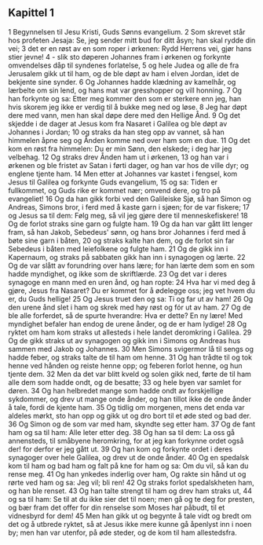 ## Kapittel 1

1 Begynnelsen til Jesu Kristi, Guds Sønns evangelium.
2 Som skrevet står hos profeten Jesaja: Se, jeg sender mitt bud for ditt åsyn; han skal rydde din vei;
3 det er en røst av en som roper i ørkenen: Rydd Herrens vei, gjør hans stier jevne!
4 - slik sto døperen Johannes fram i ørkenen og forkynte omvendelses dåp til syndenes forlatelse,
5 og hele Judea og alle de fra Jerusalem gikk ut til ham, og de ble døpt av ham i elven Jordan, idet de bekjente sine synder.
6 Og Johannes hadde klædning av kamelhår, og lærbelte om sin lend, og hans mat var gresshopper og vill honning.
7 Og han forkynte og sa: Etter meg kommer den som er sterkere enn jeg, han hvis skorem jeg ikke er verdig til å bukke meg ned og løse.
8 Jeg har døpt dere med vann, men han skal døpe dere med den Hellige Ånd.
9 Og det skjedde i de dager at Jesus kom fra Nasaret i Galilea og ble døpt av Johannes i Jordan;
10 og straks da han steg opp av vannet, så han himmelen åpne seg og Ånden komme ned over ham som en due.
11 Og det kom en røst fra himmelen: Du er min Sønn, den elskede; i deg har jeg velbehag.
12 Og straks drev Ånden ham ut i ørkenen,
13 og han var i ørkenen og ble fristet av Satan i førti dager, og han var hos de ville dyr; og englene tjente ham.
14 Men etter at Johannes var kastet i fengsel, kom Jesus til Galilea og forkynte Guds evangelium,
15 og sa: Tiden er fullkommet, og Guds rike er kommet nær; omvend dere, og tro på evangeliet!
16 Og da han gikk forbi ved den Galileiske Sjø, så han Simon og Andreas, Simons bror, i ferd med å kaste garn i sjøen; for de var fiskere;
17 og Jesus sa til dem: Følg meg, så vil jeg gjøre dere til menneskefiskere!
18 Og de forlot straks sine garn og fulgte ham.
19 Og da han var gått litt lenger fram, så han Jakob, Sebedeus' sønn, og hans bror Johannes i ferd med å bøte sine garn i båten,
20 og straks kalte han dem, og de forlot sin far Sebedeus i båten med leiefolkene og fulgte ham.
21 Og de gikk inn i Kapernaum, og straks på sabbaten gikk han inn i synagogen og lærte.
22 Og de var slått av forundring over hans lære; for han lærte dem som en som hadde myndighet, og ikke som de skriftlærde.
23 Og det var i deres synagoge en mann med en uren ånd, og han ropte:
24 Hva har vi med deg å gjøre, Jesus fra Nasaret? Du er kommet for å ødelegge oss; jeg vet hvem du er, du Guds hellige!
25 Og Jesus truet den og sa: Ti og far ut av ham!
26 Og den urene ånd slet i ham og skrek med høy røst og fór ut av ham.
27 Og de ble alle forferdet, så de spurte hverandre: Hva er dette? En ny lære! Med myndighet befaler han endog de urene ånder, og de er ham lydige!
28 Og ryktet om ham kom straks ut allesteds i hele landet deromkring i Galilea.
29 Og de gikk straks ut av synagogen og gikk inn i Simons og Andreas hus sammen med Jakob og Johannes.
30 Men Simons svigermor lå til sengs og hadde feber, og straks talte de til ham om henne.
31 Og han trådte til og tok henne ved hånden og reiste henne opp; og feberen forlot henne, og hun tjente dem.
32 Men da det var blitt kveld og solen gikk ned, førte de til ham alle dem som hadde ondt, og de besatte;
33 og hele byen var samlet for døren.
34 Og han helbredet mange som hadde ondt av forskjellige sykdommer, og drev ut mange onde ånder, og han tillot ikke de onde ånder å tale, fordi de kjente ham.
35 Og tidlig om morgenen, mens det enda var aldeles mørkt, sto han opp og gikk ut og dro bort til et øde sted og bad der.
36 Og Simon og de som var med ham, skyndte seg etter ham.
37 Og de fant ham og sa til ham: Alle leter etter deg.
38 Og han sa til dem: La oss gå annensteds, til småbyene heromkring, for at jeg kan forkynne ordet også der! for derfor er jeg gått ut.
39 Og han kom og forkynte ordet i deres synagoger over hele Galilea, og drev ut de onde ånder.
40 Og en spedalsk kom til ham og bad ham og falt på kne for ham og sa: Om du vil, så kan du rense meg.
41 Og han ynkedes inderlig over ham, Og rakte sin hånd ut og rørte ved ham og sa: Jeg vil; bli ren!
42 Og straks forlot spedalskheten ham, og han ble renset.
43 Og han talte strengt til ham og drev ham straks ut,
44 og sa til ham: Se til at du ikke sier det til noen; men gå og te deg for presten, og bær fram det offer for din renselse som Moses har påbudt, til et vidnesbyrd for dem!
45 Men han gikk ut og begynte å tale vidt og bredt om det og å utbrede ryktet, så at Jesus ikke mere kunne gå åpenlyst inn i noen by; men han var utenfor, på øde steder, og de kom til ham allestedsfra.
